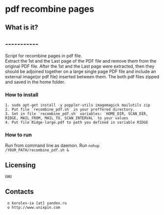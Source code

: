 #						pdf recombine pages


##  What is it?
##  -----------
Script for recombine pages in pdf file.  
Extract the 1st and the Last page of the PDF file and remove them from the original PDF file.
After the 1st and the Last page were extracted, then they should be adjoined together on a 
large single page PDF file and include an external image(or pdf file) inserted between them. 
The both pdf files zipped and saved in the home folder.


### How to install
	1. sudo apt-get install -y poppler-utils imagemagick mailutils zip
	2. Put file `recombine_pdf.sh` in your preffered directory.
	3. Set in file `recombine_pdf.sh` variables: `HOME_DIR, SCAN_DIR, RIDGE, MAIL_FROM, MAIL_TO, SCAN_INTERVAL` to your values
	4. Put file Ridge-large.pdf to path you defined in variable RIDGE
		
	
### How to run
   Run from command line as daemon. Run ```nohup /YOUR_PATH/recombine_pdf.sh &```
      
	  
	  
  Licensing
  ---------
	GNU

  Contacts
  --------

     o korolev-ia [at] yandex.ru
     o http://www.unixpin.com

